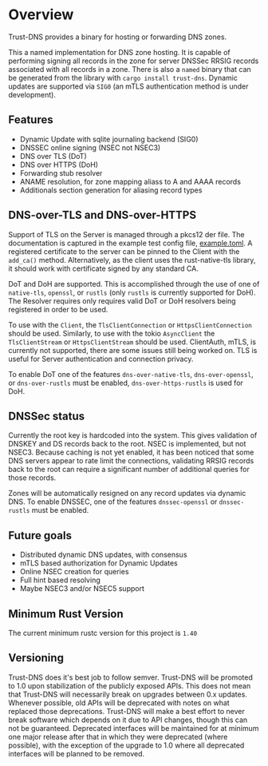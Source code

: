 # Overview

Trust-DNS provides a binary for hosting or forwarding DNS zones.

This a named implementation for DNS zone hosting. It is capable of performing signing all records in the zone for server DNSSec RRSIG records associated with all records in a zone. There is also a `named` binary that can be generated from the library with `cargo install trust-dns`. Dynamic updates are supported via `SIG0` (an mTLS authentication method is under development).

## Features 

- Dynamic Update with sqlite journaling backend (SIG0)
- DNSSEC online signing (NSEC not NSEC3)
- DNS over TLS (DoT)
- DNS over HTTPS (DoH)
- Forwarding stub resolver
- ANAME resolution, for zone mapping aliass to A and AAAA records
- Additionals section generation for aliasing record types

## DNS-over-TLS and DNS-over-HTTPS

Support of TLS on the Server is managed through a pkcs12 der file. The documentation is captured in the example test config file, [example.toml](https://github.com/bluejekyll/trust-dns/blob/master/crates/server/tests/test-data/named_test_configs/example.toml). A registered certificate to the server can be pinned to the Client with the `add_ca()` method. Alternatively, as the client uses the rust-native-tls library, it should work with certificate signed by any standard CA.

DoT and DoH are supported. This is accomplished through the use of one of `native-tls`, `openssl`, or `rustls` (only `rustls` is currently supported for DoH). The Resolver requires only requires valid DoT or DoH resolvers being registered in order to be used.

To use with the `Client`, the `TlsClientConnection` or `HttpsClientConnection` should be used. Similarly, to use with the tokio `AsyncClient` the `TlsClientStream` or `HttpsClientStream` should be used. ClientAuth, mTLS, is currently not supported, there are some issues still being worked on. TLS is useful for Server authentication and connection privacy.

To enable DoT one of the features `dns-over-native-tls`, `dns-over-openssl`, or `dns-over-rustls` must be enabled, `dns-over-https-rustls` is used for DoH.

## DNSSec status

Currently the root key is hardcoded into the system. This gives validation of
 DNSKEY and DS records back to the root. NSEC is implemented, but not NSEC3.
 Because caching is not yet enabled, it has been noticed that some DNS servers
 appear to rate limit the connections, validating RRSIG records back to the root
 can require a significant number of additional queries for those records.

Zones will be automatically resigned on any record updates via dynamic DNS. To enable DNSSEC, one of the features `dnssec-openssl` or `dnssec-rustls` must be enabled.

## Future goals

- Distributed dynamic DNS updates, with consensus
- mTLS based authorization for Dynamic Updates
- Online NSEC creation for queries
- Full hint based resolving
- Maybe NSEC3 and/or NSEC5 support

## Minimum Rust Version

The current minimum rustc version for this project is `1.40`

## Versioning

Trust-DNS does it's best job to follow semver. Trust-DNS will be promoted to 1.0 upon stabilization of the publicly exposed APIs. This does not mean that Trust-DNS will necessarily break on upgrades between 0.x updates. Whenever possible, old APIs will be deprecated with notes on what replaced those deprecations. Trust-DNS will make a best effort to never break software which depends on it due to API changes, though this can not be guaranteed. Deprecated interfaces will be maintained for at minimum one major release after that in which they were deprecated (where possible), with the exception of the upgrade to 1.0 where all deprecated interfaces will be planned to be removed.